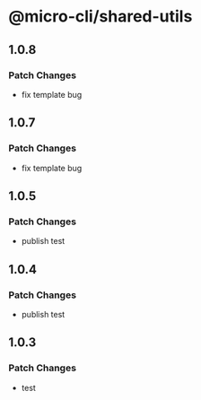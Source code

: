 # @micro-cli/shared-utils

## 1.0.8

### Patch Changes

- fix template bug

## 1.0.7

### Patch Changes

- fix template bug

## 1.0.5

### Patch Changes

- publish test

## 1.0.4

### Patch Changes

- publish test

## 1.0.3

### Patch Changes

- test

